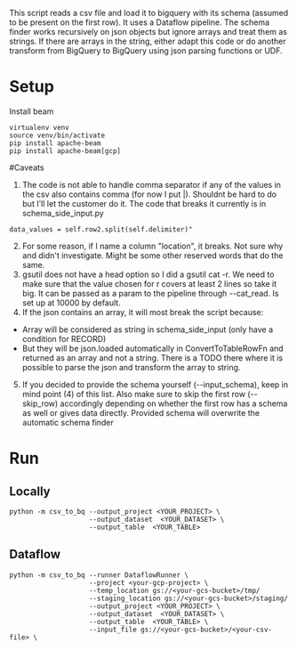 This script reads a csv file and load it to bigquery with its schema (assumed to be present on the first row). It uses a Dataflow pipeline. The schema finder works recursively on json objects but ignore arrays and treat them as strings. If there are arrays in the string, either adapt this code or do another transform from BigQuery to BigQuery using json parsing functions or UDF.

# Setup
Install beam
```
virtualenv venv
source venv/bin/activate
pip install apache-beam
pip install apache-beam[gcp]
```

#Caveats

1. The code is not able to handle comma separator if any of the values in the csv also contains comma (for now I put |). Shouldnt be hard to do but I'll let the customer do it. The code that breaks it currently is in schema_side_input.py
```
data_values = self.row2.split(self.delimiter)"
```
2. For some reason, if I name a column "location", it breaks. Not sure why and didn't investigate. Might be some other reserved words that do the same.
3. gsutil does not have a head option so I did a gsutil cat -r. We need to make sure that the value chosen for r covers at least 2 lines so take it big. It can be passed as a param to the pipeline through --cat_read. Is set up at 10000 by default.
4. If the json contains an array, it will most break the script because:
- Array will be considered as string in schema_side_input (only have a condition for RECORD)
- But they will be json.loaded automatically in ConvertToTableRowFn and returned as an array and not a string. There is a TODO there where it is possible to parse the json and transform the array to string.
5. If you decided to provide the schema yourself (--input_schema), keep in mind point (4) of this list. Also make sure to skip the first row (--skip_row) accordingly depending on whether the first row has a schema as well or gives data directly. Provided schema will overwrite the automatic schema finder

# Run
## Locally
```
python -m csv_to_bq --output_project <YOUR_PROJECT> \
                    --output_dataset  <YOUR_DATASET> \
                    --output_table  <YOUR_TABLE>
```
## Dataflow
```
python -m csv_to_bq --runner DataflowRunner \
                    --project <your-gcp-project> \
                    --temp_location gs://<your-gcs-bucket>/tmp/
                    --staging_location gs://<your-gcs-bucket>/staging/
                    --output_project <YOUR_PROJECT> \
                    --output_dataset  <YOUR_DATASET> \
                    --output_table  <YOUR_TABLE> \
                    --input_file gs://<your-gcs-bucket>/<your-csv-file> \
```
